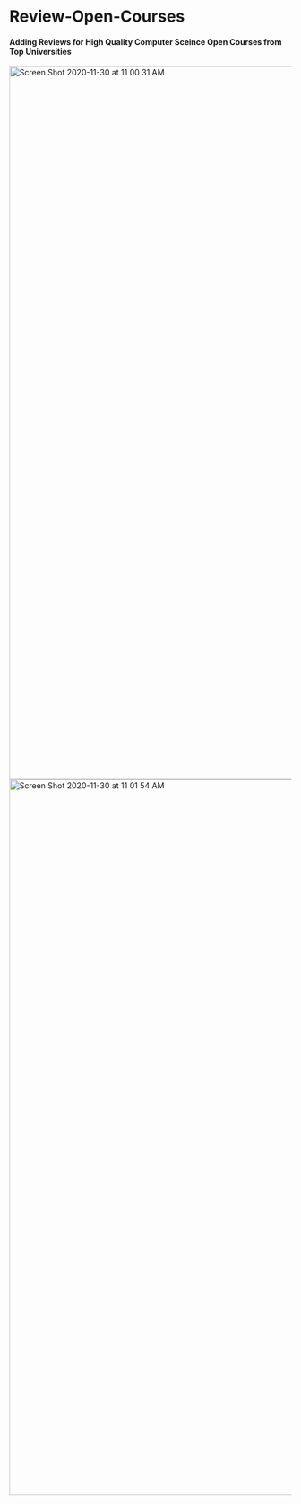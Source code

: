 # Review-Open-Courses

#### Adding Reviews for High Quality Computer Sceince Open Courses from Top Universities

<img width="1271" alt="Screen Shot 2020-11-30 at 11 00 31 AM" src="https://user-images.githubusercontent.com/46516278/100652508-e1b75280-32fb-11eb-9aee-3d2d132c71f8.png">

<img width="1275" alt="Screen Shot 2020-11-30 at 11 01 54 AM" src="https://user-images.githubusercontent.com/46516278/100652565-f693e600-32fb-11eb-935a-098d16b813fb.png">
